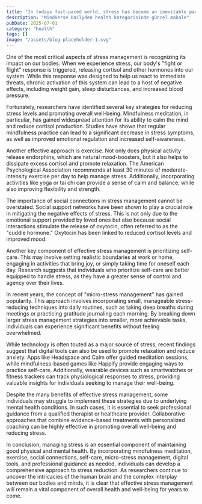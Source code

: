 ```yaml
---
title: "In todays fast-paced world, stress has become an inevitable part of modern life. From work-related pressures to personal struggles, its easy to feel overwhelmed by the demands placed upon us. Howev..."
description: "MindVerse Dailyden health kategorisinde güncel makale"
pubDate: 2025-07-01
category: "health"
tags: []
image: "/assets/blog-placeholder-1.svg"
---
```


One of the most critical aspects of stress management is recognizing its impact on our bodies. When we experience stress, our body's "fight or flight" response is triggered, releasing cortisol and other hormones into our system. While this response was designed to help us react to immediate threats, chronic activation of this system can lead to a host of negative effects, including weight gain, sleep disturbances, and increased blood pressure.

Fortunately, researchers have identified several key strategies for reducing stress levels and promoting overall well-being. Mindfulness meditation, in particular, has gained widespread attention for its ability to calm the mind and reduce cortisol production. Studies have shown that regular mindfulness practice can lead to a significant decrease in stress symptoms, as well as improved emotional regulation and increased self-awareness.

Another effective approach is exercise. Not only does physical activity release endorphins, which are natural mood-boosters, but it also helps to dissipate excess cortisol and promote relaxation. The American Psychological Association recommends at least 30 minutes of moderate-intensity exercise per day to help manage stress. Additionally, incorporating activities like yoga or tai chi can provide a sense of calm and balance, while also improving flexibility and strength.

The importance of social connections in stress management cannot be overstated. Social support networks have been shown to play a crucial role in mitigating the negative effects of stress. This is not only due to the emotional support provided by loved ones but also because social interactions stimulate the release of oxytocin, often referred to as the "cuddle hormone." Oxytocin has been linked to reduced cortisol levels and improved mood.

Another key component of effective stress management is prioritizing self-care. This may involve setting realistic boundaries at work or home, engaging in activities that bring joy, or simply taking time for oneself each day. Research suggests that individuals who prioritize self-care are better equipped to handle stress, as they have a greater sense of control and agency over their lives.

In recent years, the concept of "micro-stress management" has gained popularity. This approach involves incorporating small, manageable stress-reducing techniques into daily routines, such as taking deep breaths during meetings or practicing gratitude journaling each morning. By breaking down larger stress management strategies into smaller, more achievable tasks, individuals can experience significant benefits without feeling overwhelmed.

While technology is often touted as a major source of stress, recent findings suggest that digital tools can also be used to promote relaxation and reduce anxiety. Apps like Headspace and Calm offer guided meditation sessions, while mindfulness-based games like Happify provide engaging ways to practice self-care. Additionally, wearable devices such as smartwatches or fitness trackers can track physiological responses to stress, providing valuable insights for individuals seeking to manage their well-being.

Despite the many benefits of effective stress management, some individuals may struggle to implement these strategies due to underlying mental health conditions. In such cases, it is essential to seek professional guidance from a qualified therapist or healthcare provider. Collaborative approaches that combine evidence-based treatments with personalized coaching can be highly effective in promoting overall well-being and reducing stress.

In conclusion, managing stress is an essential component of maintaining good physical and mental health. By incorporating mindfulness meditation, exercise, social connections, self-care, micro-stress management, digital tools, and professional guidance as needed, individuals can develop a comprehensive approach to stress reduction. As researchers continue to uncover the intricacies of the human brain and the complex interplay between our bodies and minds, it is clear that effective stress management will remain a vital component of overall health and well-being for years to come.